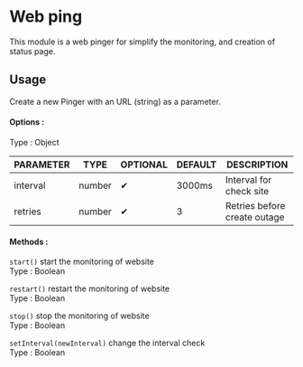 # Web ping
This module is a web pinger for simplify the monitoring, and creation of status page.

## Usage
Create a new Pinger with an URL (string) as a parameter.
#### Options :
Type : Object


| PARAMETER | TYPE   |OPTIONAL| DEFAULT |DESCRIPTION
|-----------|--------|--------|---------|-----------|
| interval  | number |    ✔   |  3000ms | Interval for check site | 
| retries   | number |    ✔   |    3    | Retries before create outage | 

#### Methods :
`start()` start the monitoring of website <br>
Type : Boolean

`restart()` restart the monitoring of website <br>
Type : Boolean

`stop()` stop the monitoring of website <br>
Type : Boolean

`setInterval(newInterval)` change the interval check <br>
Type : Boolean